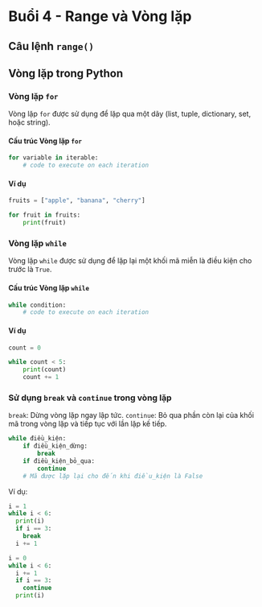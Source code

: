 # Buổi 4 -  Range và Vòng lặp

## Câu lệnh `range()`


## Vòng lặp trong Python

### Vòng lặp `for`

Vòng lặp `for` được sử dụng để lặp qua một dãy (list, tuple, dictionary, set, hoặc string).

#### Cấu trúc Vòng lặp `for`

```python
for variable in iterable:
    # code to execute on each iteration
```

#### Ví dụ

```python
fruits = ["apple", "banana", "cherry"]

for fruit in fruits:
    print(fruit)
```

### Vòng lặp `while`

Vòng lặp `while` được sử dụng để lặp lại một khối mã miễn là điều kiện cho trước là `True`.

#### Cấu trúc Vòng lặp `while`

```python
while condition:
    # code to execute on each iteration
```

#### Ví dụ

```python
count = 0

while count < 5:
    print(count)
    count += 1
```

### Sử dụng `break` và `continue` trong vòng lặp

`break`: Dừng vòng lặp ngay lập tức.
`continue`: Bỏ qua phần còn lại của khối mã trong vòng lặp và tiếp tục với lần lặp kế tiếp.


```python
while điều_kiện:
    if điều_kiện_dừng:
        break
    if điều_kiện_bỏ_qua:
        continue
    # Mã được lặp lại cho đến khi điều_kiện là False
```

Ví dụ:

```python
i = 1
while i < 6:
  print(i)
  if i == 3:
    break
  i += 1
```

```python
i = 0
while i < 6:
  i += 1
  if i == 3:
    continue
  print(i)
```
